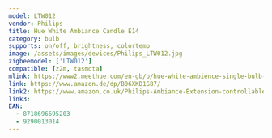 ```yaml
---
model: LTW012
vendor: Philips
title: Hue White Ambiance Candle E14
category: bulb
supports: on/off, brightness, colortemp
image: /assets/images/devices/Philips_LTW012.jpg
zigbeemodel: ['LTW012']
compatible: [z2m, tasmota]
mlink: https://www2.meethue.com/en-gb/p/hue-white-ambience-single-bulb-e14/8718696695203
link: https://www.amazon.de/dp/B06XKD1G87/
link2: https://www.amazon.co.uk/Philips-Ambiance-Extension-controllable-compatible/dp/B06XKD1G87/
link3: 
EAN: 
  - 8718696695203
  - 9290013014
---
```

